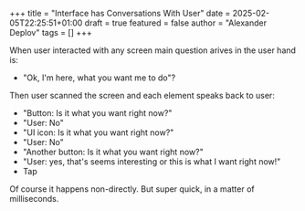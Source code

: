 +++
title = "Interface has Conversations With User"
date = 2025-02-05T22:25:51+01:00
draft = true
featured = false
author = "Alexander Deplov"
tags = []
+++

When user interacted with any screen main question arives in the user hand is: 
- "Ok, I'm here, what you want me to do"?

Then user scanned the screen and each element speaks back to user:
- "Button: Is it what you want right now?" 
- "User: No"
- "UI icon: Is it what you want right now?"
- "User: No"
- "Another button: Is it what you want right now?"
- "User: yes, that's seems interesting or this is what I want right now!"
- Tap

Of course it happens non-directly. But super quick, in a matter of milliseconds.